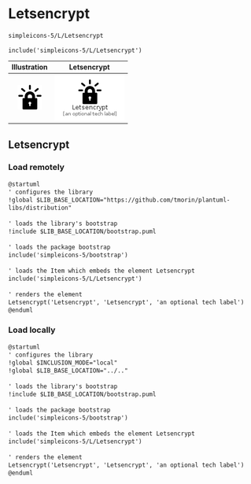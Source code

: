 # Letsencrypt


```text
simpleicons-5/L/Letsencrypt
```

```text
include('simpleicons-5/L/Letsencrypt')
```



| Illustration | Letsencrypt |
| :---: | :---: |
| ![illustration for Illustration](../../simpleicons-5/L/Letsencrypt.png) | ![illustration for Letsencrypt](../../simpleicons-5/L/Letsencrypt.Local.png) |




## Letsencrypt

### Load remotely
```plantuml
@startuml
' configures the library
!global $LIB_BASE_LOCATION="https://github.com/tmorin/plantuml-libs/distribution"

' loads the library's bootstrap
!include $LIB_BASE_LOCATION/bootstrap.puml

' loads the package bootstrap
include('simpleicons-5/bootstrap')

' loads the Item which embeds the element Letsencrypt
include('simpleicons-5/L/Letsencrypt')

' renders the element
Letsencrypt('Letsencrypt', 'Letsencrypt', 'an optional tech label')
@enduml
```

### Load locally
```plantuml
@startuml
' configures the library
!global $INCLUSION_MODE="local"
!global $LIB_BASE_LOCATION="../.."

' loads the library's bootstrap
!include $LIB_BASE_LOCATION/bootstrap.puml

' loads the package bootstrap
include('simpleicons-5/bootstrap')

' loads the Item which embeds the element Letsencrypt
include('simpleicons-5/L/Letsencrypt')

' renders the element
Letsencrypt('Letsencrypt', 'Letsencrypt', 'an optional tech label')
@enduml
```

